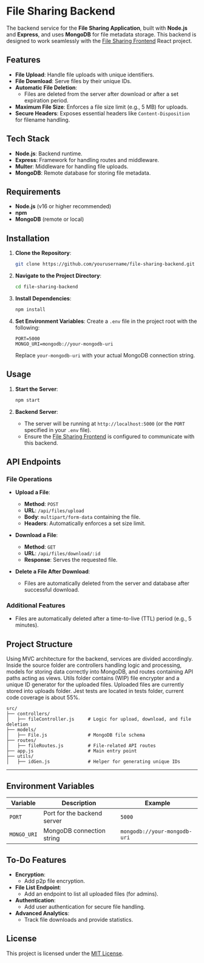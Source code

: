 # File Sharing Backend

The backend service for the **File Sharing Application**, built with **Node.js** and **Express**, and uses **MongoDB** for file metadata storage. This backend is designed to work seamlessly with the [File Sharing Frontend](https://github.com/JaakkoLipp/send-frontend) React project.

## Features

- **File Upload**: Handle file uploads with unique identifiers.
- **File Download**: Serve files by their unique IDs.
- **Automatic File Deletion**:
  - Files are deleted from the server after download or after a set expiration period.
- **Maximum File Size**: Enforces a file size limit (e.g., 5 MB) for uploads.
- **Secure Headers**: Exposes essential headers like `Content-Disposition` for filename handling.

## Tech Stack

- **Node.js**: Backend runtime.
- **Express**: Framework for handling routes and middleware.
- **Multer**: Middleware for handling file uploads.
- **MongoDB**: Remote database for storing file metadata.

## Requirements

- **Node.js** (v16 or higher recommended)
- **npm**
- **MongoDB** (remote or local)

## Installation

1. **Clone the Repository**:

   ```bash
   git clone https://github.com/yourusername/file-sharing-backend.git
   ```

2. **Navigate to the Project Directory**:

   ```bash
   cd file-sharing-backend
   ```

3. **Install Dependencies**:

   ```bash
   npm install
   ```

4. **Set Environment Variables**:
   Create a `.env` file in the project root with the following:
   ```env
   PORT=5000
   MONGO_URI=mongodb://your-mongodb-uri
   ```
   Replace `your-mongodb-uri` with your actual MongoDB connection string.

## Usage

1. **Start the Server**:

   ```bash
   npm start
   ```

2. **Backend Server**:
   - The server will be running at `http://localhost:5000` (or the `PORT` specified in your `.env` file).
   - Ensure the [File Sharing Frontend](https://github.com/JaakkoLipp/send-frontend) is configured to communicate with this backend.

## API Endpoints

### **File Operations**

- **Upload a File**:

  - **Method**: `POST`
  - **URL**: `/api/files/upload`
  - **Body**: `multipart/form-data` containing the file.
  - **Headers**: Automatically enforces a set size limit.

- **Download a File**:

  - **Method**: `GET`
  - **URL**: `/api/files/download/:id`
  - **Response**: Serves the requested file.

- **Delete a File After Download**:
  - Files are automatically deleted from the server and database after successful download.

### **Additional Features**

- Files are automatically deleted after a time-to-live (TTL) period (e.g., 5 minutes).

## Project Structure

Using MVC architecture for the backend, services are divided accordingly. Inside the source folder are controllers handling logic and processing, models for storing data correctly into MongoDB, and routes containing API paths acting as views. Utils folder contains (WIP) file encrypter and a unique ID generator for the uploaded files. Uploaded files are currently stored into uploads folder. Jest tests are located in tests folder, current code coverage is about 55%.

```
src/
├── controllers/
│   ├── fileController.js     # Logic for upload, download, and file deletion
├── models/
│   ├── File.js               # MongoDB file schema
├── routes/
│   ├── fileRoutes.js         # File-related API routes
├── app.js                    # Main entry point
├── utils/
│   ├── idGen.js              # Helper for generating unique IDs
```

---

## Environment Variables

| Variable    | Description                 | Example                      |
| ----------- | --------------------------- | ---------------------------- |
| `PORT`      | Port for the backend server | `5000`                       |
| `MONGO_URI` | MongoDB connection string   | `mongodb://your-mongodb-uri` |

## To-Do Features

- **Encryption**:
  - Add p2p file encryption.
- **File List Endpoint**:
  - Add an endpoint to list all uploaded files (for admins).
- **Authentication**:
  - Add user authentication for secure file handling.
- **Advanced Analytics**:
  - Track file downloads and provide statistics.

## License

This project is licensed under the [MIT License](LICENSE).
